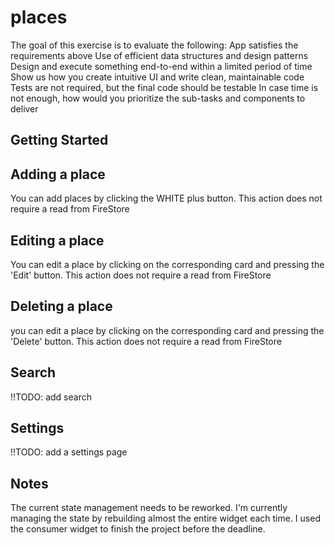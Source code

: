 # places

The goal of this exercise is to evaluate the following:
App satisfies the requirements above
Use of efficient data structures and design patterns
Design and execute something end-to-end within a limited period of time
Show us how you create intuitive UI and write clean, maintainable code
Tests are not required, but the final code should be testable
In case time is not enough, how would you prioritize the sub-tasks and components to deliver

## Getting Started

## Adding a place

You can add places by clicking the WHITE plus button. This action does not require a read from FireStore

## Editing a place

You can edit a place by clicking on the corresponding card and pressing the 'Edit' button. This action does not require a read from FireStore

## Deleting a place

you can edit a place by clicking on the corresponding card and pressing the 'Delete' button. This action does not require a read from FireStore

## Search

!!TODO: add search

## Settings

!!TODO: add a settings page

## Notes

The current state management needs to be reworked. I'm currently managing the state by rebuilding almost the entire widget each time. I used the consumer widget to finish the project before the deadline.
